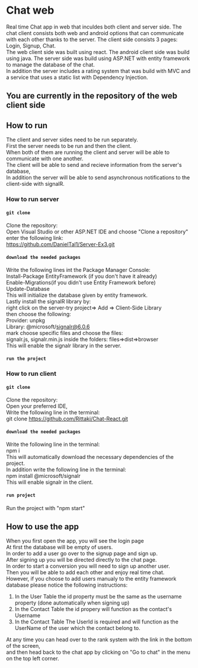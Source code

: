 # Chat web

Real time Chat app in web that inculdes both client and server side.
The chat client consists both web and android options that can communicate with each other thanks to the server.
The client side consists 3 pages: Login, Signup, Chat.    
The web client side was built using react.
The android client side was build using java.
The server side was build using ASP.NET with entity framework to manage the database of the chat.   
In addition the server includes a rating system that was build with MVC and a service that uses a static list with Dependency Injection.    

## You are currently in the repository of the web client side 

## How to run
The client and server sides need to be run separately.  
First the server needs to be run and then the client.  
When both of them are running the client and server will be able to communicate with one another.  
The client will be able to send and recieve information from the server's database,  
In addition the server will be able to send asynchronous notifications to the client-side with signalR.  

### How to run server

#### `git clone`

Clone the repository:  
Open Visual Studio or other ASP.NET IDE and choose "Clone a repository"  
enter the following link:  
https://github.com/DanielTal1/Server-Ex3.git 

#### `download the needed packages`  

Write the following lines int the Package Manager Console:  
Install-Package EntityFramework (if you don't have it already)  
Enable-Migrations(if you didn't use Entity Framework before)  
Update-Database  
This will initialize the database given by entity framework.  
Lastly install the signalR library by:  
right click on the server-try project=> Add => Client-Side Library  
then choose the following:  
Provider: unpkg  
Library: @microsoft/signalr@6.0.6  
mark choose specific files and choose the files:  
signalr.js, signalr.min.js inside the folders: files=>dist=>browser  
This will enable the signalr library in the server.  

#### `run the project`  

### How to run client  

#### `git clone`  

Clone the repository:   
Open your preferred IDE,    
Write the following line in the terminal:   
git clone https://github.com/Rittaki/Chat-React.git  

#### `download the needed packages`  

Write the following line in the terminal:   
npm i  
This will automatically download the necessary dependencies of the project.   
In addition write the following line in the terminal:  
npm install @microsoft/signalr  
This will enable signalr in the client.  

#### `run project`  

Run the project with "npm start"   


## How to use the app  

When you first open the app, you will see the login page  
At first the database will be empty of users.  
In order to add a user go over to the signup page and sign up.  
After signing up you will be directed directly to the chat page.  
In order to start a conversion you will need to sign up another user.  
Then you will be able to add each other and enjoy real time chat.  
However, if you choose to add users manualy to the entity framework database please notice the following instructions:  
1. In the User Table the id property must be the same as the username property (done automatically when signing up)  
2. In the Contact Table the id propery will function as the contact's Username  
3. In the Contact Table The UserId is required and will function as the UserName of the user which the contact belong to.  
  
At any time you can head over to the rank system with the link in the bottom of the screen,  
and then head back to the chat app by clicking on "Go to chat" in the menu on the top left corner.  
